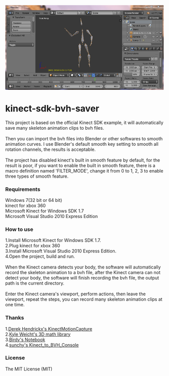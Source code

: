 ![](mocap.png)
# kinect-sdk-bvh-saver
This project is based on the official Kinect SDK example, it will automatically save many skeleton animation clips to bvh files.<br/>
<br/>
Then you can import the bvh files into Blender or other softwares to smooth animation curves. I use Blender's default smooth key setting to smooth all rotation channels, the results is acceptable.<br/>
<br/>
The project has disabled kinect's built in smooth feature by default, for the result is poor, if you want to enable the built in smooth feature, there is a macro definition named 'FILTER_MODE', change it from 0 to 1, 2, 3 to enable three types of smooth feature.
### Requirements
Windows 7(32 bit or 64 bit)<br/>
kinect for xbox 360<br/>
Microsoft Kinect for Windows SDK 1.7<br/>
Microsoft Visual Studio 2010 Express Edition
### How to use
1.Install Microsoft Kinect for Windows SDK 1.7.<br/>
2.Plug kinect for xbox 360<br/>
3.Install Microsoft Visual Studio 2010 Express Edition.<br/>
4.Open the project, build and run.<br/>
<br/>
When the Kinect camera detects your body, the software will automatically record the skeleton animation to a bvh file, after the Kinect camera can not detect your body, the software will finish recording the bvh file, the output path is the current directory.<br/>
<br/>
Enter the Kinect camera's viewport, perform actions, then leave the viewport, repeat the steps, you can record many skeleton animation clips at one time.
### Thanks
1.[Derek Hendrickx's KinectMotionCapture](https://github.com/derekhendrickx/KinectMotionCapture)<br/>
2.[Kyle Weicht's 3D math library](https://github.com/awesomekyle/math)<br/>
3.[Birdy's Notebook](http://bediyap.com/programming/convert-quaternion-to-euler-rotations/)<br/>
4.[sunchy's Kinect_to_BVH_Console](https://github.com/isunchy/Kinect_to_BVH_Console)
### License
The MIT License (MIT)
